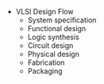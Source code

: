 * VLSI Design Flow
	* System specification
	* Functional design
	* Logic synthesis
	* Circuit design
	* Physical design
	* Fabrication
	* Packaging